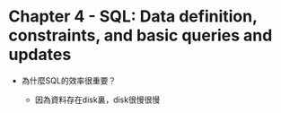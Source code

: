 # Chapter 4 - SQL: Data definition, constraints, and basic queries and updates

- 為什麼SQL的效率很重要？

    - 因為資料存在disk裏，disk很慢很慢
    